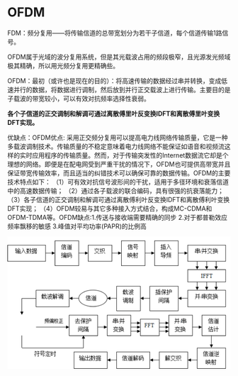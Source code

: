 # OFDM

FDM：频分复用——将传输信道的总带宽划分为若干子信道，每个信道传输1路信号。

OFDM属于光域的波分复用系统，但是其光载波占用的频段极窄，且光源发光频域极其精确，所以用光频分复用更精确些。

OFDM：最初（或许也是现在的目的）：将高速传输的数据经过串并转换，变成低速并行的数据，将数据进行调制，然后放到并行正交载波上进行传输。主要目的是子载波的带宽较小，可以有效对抗频率选择性衰弱。

**各个子信道的正交调制和解调可通过离散傅里叶反变换IDFT和离散傅里叶变换DFT实现。**

优缺点：OFDM优点: 采用正交频分复用可以提高电力线网络传输质量，它是一种多载波调制技术。传输质量的不稳定意味着电力线网络不能保证如语音和视频流这样的实时应用程序的传输质量。然而，对于传输突发性的Internet数据流它却是个理想的网络。即便是在配电网受到严重干扰的情况下，OFDM也可提供高带宽并且保证带宽传输效率，而且适当的纠错技术可以确保可靠的数据传输。OFDM的主要技术特点如下： （1）可有效对抗信号波形间的干扰，适用于多径环境和衰落信道中的高速数据传输； （2）通过各子载波的联合编码，具有很强的抗衰落能力； （3）各子信道的正交调制和解调可通过离散傅利叶反变换IDFT和离散傅利叶变换DFT实现； （4）OFDM较易与其它多种接入方式结合，构成MC-CDMA和OFDM-TDMA等。OFDM缺点:1.传送与接收端需要精确的同步 2.对于都普勒效应频率飘移的敏感 3.峰值对平均功率\(PAPR\)的比例高

![OFDM&#x7CFB;&#x7EDF;&#x56FE;](../.gitbook/assets/tu-pian-1.png)

